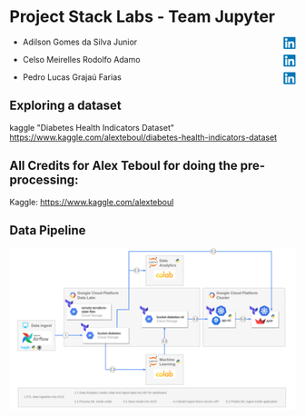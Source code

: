 # Project Stack Labs - Team Jupyter

* Adilson Gomes da Silva Junior<a href="https://www.linkedin.com/in/adilson-silva-junior"><img align="right" src="https://github.com/AdilsonSilvaJr/jupyterstack/blob/94e1e071b4f341a4c5cc59ae51854577ec8ad74b/images/linkedin.svg" alt="icon | LinkedIn" width="21px"/></a>

* Celso Meirelles Rodolfo Adamo<a href="https://www.linkedin.com/in/celso-adamo-48773356"><img align="right" src="https://github.com/AdilsonSilvaJr/jupyterstack/blob/94e1e071b4f341a4c5cc59ae51854577ec8ad74b/images/linkedin.svg" alt="icon | LinkedIn" width="21px"/></a>

* Pedro Lucas Grajaú Farias<a href="https://www.linkedin.com/in/p217"><img align="right" src="https://github.com/AdilsonSilvaJr/jupyterstack/blob/94e1e071b4f341a4c5cc59ae51854577ec8ad74b/images/linkedin.svg" alt="icon | LinkedIn" width="21px"/></a>

## Exploring a dataset
kaggle "Diabetes Health Indicators Dataset"
https://www.kaggle.com/alexteboul/diabetes-health-indicators-dataset

## All Credits for Alex Teboul for doing the pre-processing:
Kaggle: https://www.kaggle.com/alexteboul

## Data Pipeline

![Data pipeline](/images/pipeline.png)
